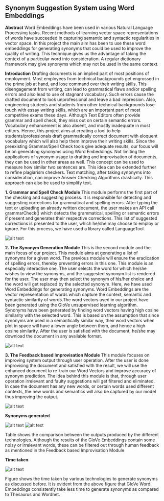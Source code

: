 ## Synonym Suggestion System using Word Embeddings

**Abstract**
Word Embeddings have been used in various Natural Language Processing tasks. Recent methods of learning vector space representations of words have succeeded in capturing semantic and syntactic regularities in vector space. In this project the main aim has been to use these word embeddings for generating synonyms that could be used to improve the quality of writing. This technique gives us the advantage of taking the context of a particular word into consideration. A regular dictionary framework may give synonyms which may not be used in the same context.

**Introduction**
Drafting documents is an implied part of most positions of employment. Most employees from technical backgrounds get engrossed in the prime job at hand, and lose command over their writing skills. This disengagement from writing, can lead to grammatical flaws and/or spelling errors and also lead to use of stagnant vocabulary. Such errors cause the drafted document to look unprofessional and leave a bad impression. Also, engineering students and students from other technical backgrounds lose touch with essay writing skills, which are an important part of most competitive exams these days. Although Text Editors often provide grammar and spell check, they miss out on certain semantic errors. Vocabulary enhancement is also absent, and mostly inadequate in most editors. Hence, this project aims at creating a tool to help students/professionals draft grammatically correct document with eloquent vocabulary which will also help them improve their writing skills. Since the preexisting Grammar/Spell Check tools give adequate results, our focus will be on generating synonyms using Word Embeddings. Not limiting the applications of synonym usage to drafting and improvisation of documents, they can be used in other areas as well. This concept can be used to measure how similar two sentences are. This idea can be extended further to refine plagiarism checkers. Text matching, after taking synonyms into consideration, can improve Answer Checking Algorithms drastically. This approach can also be used to simplify text.

**1. Grammar and Spell Check Module**
This module performs the first part of the checking and suggesting process. It is responsible for detecting and suggesting corrections for grammatical and spelling errors. After typing the text or uploading an already written document, the user makes an API call grammarCheck() which detects the grammatical, spelling or semantic errors if present and generates their respective corrections. This list of suggested corrections is presented to the user, which he/she may choose to employ or ignore. For this process, we have used a library called LanguageTool.

![alt text](https://github.com/madhura42/NLP-Synonym-Suggestion-System/blob/master/Images/Capture1.PNG)

**2. The Synonym Generation Module** 
This is the second module and the main focus of our project. This module aims at generating a list of synonyms for a given word. The previous module will ensure the eradication of spelling errors, thereby preventing errors in this one. This module is an especially interactive one. The user selects the word for which he/she wishes to view the synonyms, and the suggested synonym list is rendered for the user. The user may then select the synonym of his/her choice and the word will get replaced by the selected synonym. Here, we have used Word Embeddings for generating synonyms. Word Embeddings are the vector representation of words which capture the context, semantic and syntactic similarity of words.The word vectors used in our project have been generated using the GloVe unsupervised learning algorithm. Synonyms have been generated by finding word vectors having high cosine similarity with the selected word. This is based on the assumption that since synonyms are used in a semantically similar way, their word vectors when plot in space will have a lower angle between them, and hence a high cosine similarity. After the user is satisfied with the document, he/she may download the document in any available format.

![alt text](https://github.com/madhura42/NLP-Synonym-Suggestion-System/blob/master/Images/Capture2.PNG)


**3. The Feedback based Improvisation Module**
This module focuses on improving system output through user operation. After the user is done improvising the document and satisfied with the result, we will use the enhanced document to re-train our Word Vectors and improve accuracy of synonym prediction. The idea behind this module is that, through user operation irrelevant and faulty suggestions will get filtered and eliminated. In case the document has any new words, or certain words used different contexts, the new words and semantics will also be captured by our model thus improving the output.

![alt text](https://github.com/madhura42/NLP-Synonym-Suggestion-System/blob/master/Images/Capture3.PNG)

**Synonyms generated**

![alt text](https://github.com/madhura42/NLP-Synonym-Suggestion-System/blob/master/Images/Capture4.PNG)
![alt text](https://github.com/madhura42/NLP-Synonym-Suggestion-System/blob/master/Images/Capture5.PNG)

Table shows the comparison between the outputs produced by the different technologies.
Although the results of the GloVe Embeddings contain some noisy or irrelevant words, these can be filtered out through human feedback as mentioned in the Feedback based Improvisation Module

**Time taken**

![alt text](https://github.com/madhura42/NLP-Synonym-Suggestion-System/blob/master/Images/Capture6.PNG)

Figure shows the time taken by various technologies to generate synonyms as discussed before.
It is evident from the above figure that GloVe Word Embeddings consistently take less time to generate synonyms as compared to Thesaurus and Wordnet.
